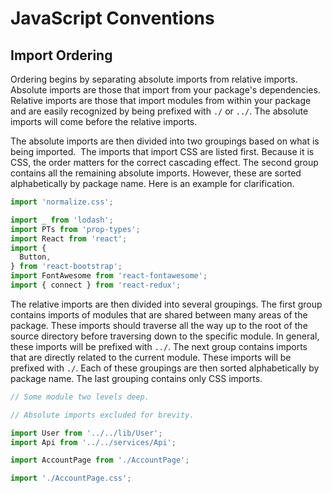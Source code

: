 # JavaScript Conventions


## Import Ordering

Ordering begins by separating absolute imports from relative imports.  Absolute
imports are those that import from your package's dependencies.  Relative
imports are those that import modules from within your package and are easily
recognized by being prefixed with `./` or `../`.  The absolute imports will come
before the relative imports.

The absolute imports are then divided into two groupings based on what is being
imported.  The imports that import CSS are listed first.  Because it is CSS, the
order matters for the correct cascading effect.  The second group contains all
the remaining absolute imports.  However, these are sorted alphabetically by
package name.  Here is an example for clarification.

```js
import 'normalize.css';

import _ from 'lodash';
import PTs from 'prop-types';
import React from 'react';
import {
  Button,
} from 'react-bootstrap';
import FontAwesome from 'react-fontawesome';
import { connect } from 'react-redux';
```

The relative imports are then divided into several groupings.  The first group
contains imports of modules that are shared between many areas of the package.
These imports should traverse all the way up to the root of the source directory
before traversing down to the specific module.  In general, these imports will
be prefixed with `../`.  The next group contains imports that are directly
related to the current module.  These imports will be prefixed with `./`.  Each
of these groupings are then sorted alphabetically by package name.  The last
grouping contains only CSS imports.

```js
// Some module two levels deep.

// Absolute imports excluded for brevity.

import User from '../../lib/User';
import Api from '../../services/Api';

import AccountPage from './AccountPage';

import './AccountPage.css';
```
